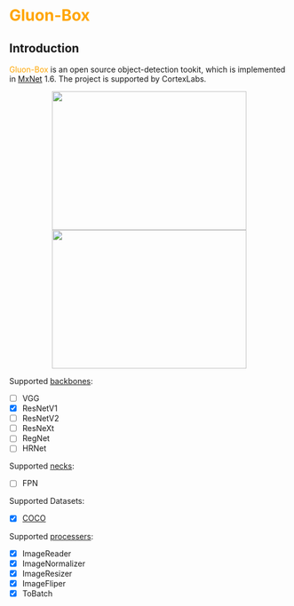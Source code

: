 # <font color=orange> Gluon-Box </font>
Introduction
------------
<font color=orange>Gluon-Box</font> is an open source object-detection tookit, which is implemented in [MxNet](https://mxnet.apache.org/) 1.6. The project is supported by CortexLabs.
<div  align="center"> 
<img src="https://github.com/KyuanCortex/Gluon-Box/blob/main/imgs/000000080671.jpg" width="350" height="250"/><img src="https://github.com/KyuanCortex/Gluon-Box/blob/main/imgs/000000002157.jpg" width="350" height="250"/> 
</div>

Supported [backbones](https://github.com/KyuanCortex/Gluon-Box/tree/main/gbox/backbones): 
- [ ] VGG
- [x] ResNetV1 
- [ ] ResNetV2 
- [ ] ResNeXt 
- [ ] RegNet
- [ ] HRNet 

Supported [necks](https://github.com/KyuanCortex/Gluon-Box/tree/main/gbox/necks):
- [ ] FPN

Supported Datasets:
- [x] [COCO](https://cocodataset.org/#home)

Supported [processers](https://github.com/KyuanCortex/Gluon-Box/blob/main/datasets/processer.py):
- [x] ImageReader 
- [x] ImageNormalizer
- [x] ImageResizer 
- [x] ImageFliper
- [x] ToBatch